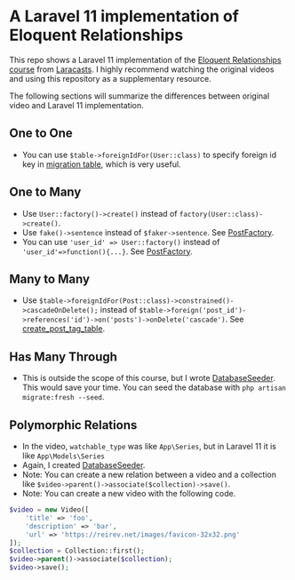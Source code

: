 # A Laravel 11 implementation of Eloquent Relationships

This repo shows a Laravel 11 implementation of the [Eloquent Relationships course](https://laracasts.com/series/eloquent-relationships) from [Laracasts](https://laracasts.com/).
I highly recommend watching the original videos and using this repository as a supplementary resource.

The following sections will summarize the differences between original video and Laravel 11 implementation.

## One to One

- You can use `$table->foreignIdFor(User::class)` to specify foreign id key in [migration table](database/migrations/2025_01_03_013940_create_profiles_table.php), which is very useful.

## One to Many

- Use `User::factory()->create()` instead of `factory(User::class)->create()`.
- Use `fake()->sentence` instead of `$faker->sentence`. See [PostFactory](database/factories/PostFactory.php).
- You can use `'user_id' => User::factory()` instead of `'user_id'=>function(){...}`. See [PostFactory](database/factories/PostFactory.php).

## Many to Many

- Use `$table->foreignIdFor(Post::class)->constrained()->cascadeOnDelete();` instead of `$table->foreign('post_id')->references('id')->on('posts')->onDelete('cascade')`. See [create_post_tag_table](database/migrations/2025_01_03_041312_create_post_tag_table.php).

## Has Many Through

- This is outside the scope of this course, but I wrote [DatabaseSeeder](database/seeders/DatabaseSeeder.php). This would save your time. You can seed the database with `php artisan migrate:fresh --seed`.

## Polymorphic Relations

- In the video, `watchable_type` was like `App\Series`, but in Laravel 11 it is like `App\Models\Series`
- Again, I created [DatabaseSeeder](database/seeders/DatabaseSeeder.php).
- Note: You can create a new relation between a video and a collection like `$video->parent()->associate($collection)->save()`.
- Note: You can create a new video with the following code.

```php
$video = new Video([
    'title' => 'foo',
    'description' => 'bar',
    'url' => 'https://reirev.net/images/favicon-32x32.png'
]);
$collection = Collection::first();
$video->parent()->associate($collection);
$video->save();
```
